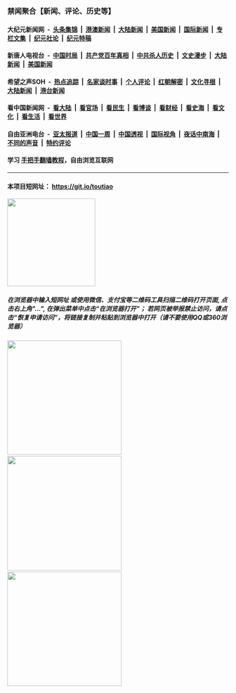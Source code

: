 ### 禁闻聚合【新闻、评论、历史等】

#### 大纪元新闻网 &nbsp;-&nbsp; [头条集锦](indexes/E头条集锦.md?t=02151933) &nbsp;|&nbsp; [港澳新闻](indexes/E港澳新闻.md?t=02151933)  &nbsp;|&nbsp; [大陆新闻](indexes/E大陆新闻.md?t=02151933) &nbsp;|&nbsp; [美国新闻](indexes/E美国新闻.md?t=02151933) &nbsp;|&nbsp; [国际新闻](indexes/E国际新闻.md?t=02151933) &nbsp;|&nbsp; [专栏文集](indexes/E专栏文集.md?t=02151933) &nbsp;|&nbsp; [纪元社论](indexes/E纪元社论.md?t=02151933) &nbsp;|&nbsp; [纪元特稿](indexes/E纪元特稿.md?t=02151933) 

#### 新唐人电视台 &nbsp;-&nbsp; [中国时局](indexes/N中国时局.md?t=02151933) &nbsp;|&nbsp; [共产党百年真相](indexes/N共产党百年真相.md?t=02151933) &nbsp;|&nbsp; [中共杀人历史](indexes/N中共杀人历史.md?t=02151933) &nbsp;|&nbsp; [文史漫步](indexes/N文史漫步.md?t=02151933) &nbsp;|&nbsp; [大陆新闻](indexes/N大陆新闻.md?t=02151933) &nbsp;|&nbsp; [美国新闻](indexes/N美国新闻.md?t=02151933)

#### 希望之声SOH &nbsp;-&nbsp; [热点追踪](indexes/H热点追踪.md?t=02151933) &nbsp;|&nbsp; [名家谈时事](indexes/H名家谈时事.md?t=02151933) &nbsp;|&nbsp; [个人评论](indexes/H个人评论.md?t=02151933)  &nbsp;|&nbsp; [红朝解密](indexes/H红朝解密.md?t=02151933) &nbsp;|&nbsp; [文化寻根](indexes/H文化寻根.md?t=02151933) &nbsp;|&nbsp; [大陆新闻](indexes/H大陆新闻.md?t=02151933) &nbsp;|&nbsp; [港台新闻](indexes/H港台新闻.md?t=02151933)

#### 看中国新闻网 &nbsp;-&nbsp; [看大陆](indexes/S看大陆.md?t=02151933) &nbsp;|&nbsp; [看官场](indexes/S看官场.md?t=02151933) &nbsp;|&nbsp; [看民生](indexes/S看民生.md?t=02151933)  &nbsp;|&nbsp; [看博谈](indexes/S看博谈.md?t=02151933) &nbsp;|&nbsp; [看财经](indexes/S看财经.md?t=02151933) &nbsp;|&nbsp; [看史海](indexes/S看史海.md?t=02151933) &nbsp;|&nbsp; [看文化](indexes/S看文化.md?t=02151933) &nbsp;|&nbsp; [看生活](indexes/S看生活.md?t=02151933) &nbsp;|&nbsp; [看世界](indexes/S看世界.md?t=02151933)

#### 自由亚洲电台 &nbsp;-&nbsp; [亚太报道](indexes/R亚太报道.md?t=02151933) &nbsp;|&nbsp; [中国一周](indexes/R中国一周.md?t=02151933) &nbsp;|&nbsp; [中国透视](indexes/R中国透视.md?t=02151933)  &nbsp;|&nbsp; [国际视角](indexes/R国际视角.md?t=02151933) &nbsp;|&nbsp; [夜话中南海](indexes/R夜话中南海.md?t=02151933) &nbsp;|&nbsp; [不同的声音](indexes/R不同的声音.md?t=02151933) &nbsp;|&nbsp; [特约评论](indexes/R特约评论.md?t=02151933)

#### 学习 [手把手翻墙教程](https://github.com/gfw-breaker/guides/wiki)，自由浏览互联网

----

#### 本项目短网址： https://git.io/toutiao
<img src="https://raw.githubusercontent.com/gfw-breaker/banned-news/master/scripts/img/qr.png" width="200px"/>  

##### 在浏览器中输入短网址 或使用微信、支付宝等二维码工具扫描二维码打开页面, 点击右上角"...", 在弹出菜单中点击“在浏览器打开”； 若网页被举报禁止访问，请点击“恢复申请访问”，将链接复制并粘贴到浏览器中打开（请不要使用QQ或360浏览器）

<img src="https://raw.githubusercontent.com/gfw-breaker/banned-news/master/scripts/img/1.png" width="260px"/> &nbsp; <img src="https://raw.githubusercontent.com/gfw-breaker/banned-news/master/scripts/img/2.png" width="260px"/> &nbsp; <img src="https://raw.githubusercontent.com/gfw-breaker/banned-news/master/scripts/img/3.png" width="260px"/>

